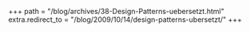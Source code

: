 +++
path = "/blog/archives/38-Design-Patterns-uebersetzt.html"
extra.redirect_to = "/blog/2009/10/14/design-patterns-ubersetzt/"
+++

